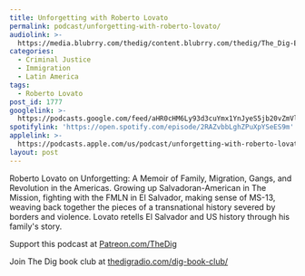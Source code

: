 ```yaml
---
title: Unforgetting with Roberto Lovato
permalink: podcast/unforgetting-with-roberto-lovato/
audiolink: >-
  https://media.blubrry.com/thedig/content.blubrry.com/thedig/The_Dig-EP_276-Lovato.mp3
categories:
  - Criminal Justice
  - Immigration
  - Latin America
tags:
  - Roberto Lovato
post_id: 1777
googlelink: >-
  https://podcasts.google.com/feed/aHR0cHM6Ly93d3cuYmx1YnJyeS5jb20vZmVlZHMvdGhlZGlnLnhtbA/episode/aHR0cHM6Ly93d3cudGhlZGlncmFkaW8uY29tLz9wPTE3Nzc?sa=X&ved=0CAUQkfYCahcKEwi44f7r1b-AAxUAAAAAHQAAAAAQNg
spotifylink: 'https://open.spotify.com/episode/2RAZvbbLghZPuXpYSeES9m'
applelink: >-
  https://podcasts.apple.com/us/podcast/unforgetting-with-roberto-lovato/id1043245989?i=1000495033813
layout: post
---
```


Roberto Lovato on
Unforgetting: A Memoir of Family, Migration, Gangs, and Revolution in the Americas. Growing up Salvadoran-American in The Mission, fighting with the FMLN in El Salvador, making sense of MS-13, weaving back together the pieces of a transnational history severed by borders and violence. Lovato retells El Salvador and US history through his family's story.

Support this podcast at
[Patreon.com/TheDig](https://patreon.com/TheDig)

Join The Dig book club at
[thedigradio.com/dig-book-club/](https://thedigradio.com/dig-book-club/)
